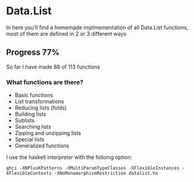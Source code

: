 # Data.List

In here you'll find a homemade implmementation of all Data.List functions, most of them are defined in 2 or 3 different ways 

## Progress 77%
So far I have made 88 of 113 functions 

### What functions are there?
   * Basic functions
   * List transformations
   * Reducing lists (folds)
   * Building lists
   * Sublists
   * Searching lists
   * Zipping and unzipping lists
   * Special lists
   * Generalized functions



I use the haskell interpreter with the folloing option:
```
ghci -XNPlusKPatterns -XMultiParamTypeClasses -XFlexibleInstances -XFlexibleContexts -XNoMonomorphismRestriction datalist.hs
